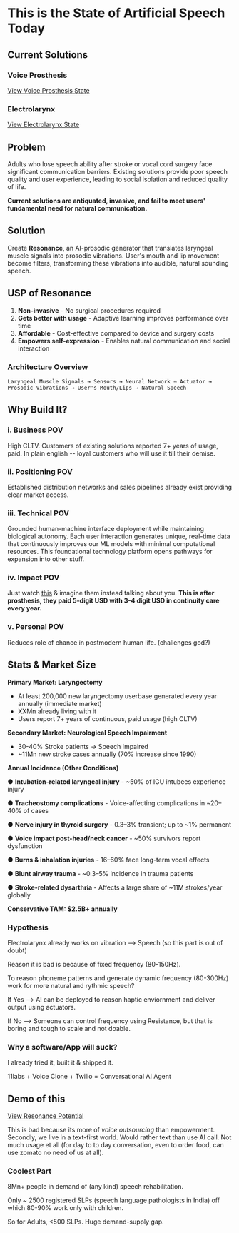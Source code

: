 # This is the State of Artificial Speech Today

## Current Solutions

### Voice Prosthesis
[View Voice Prosthesis State](https://drive.google.com/file/d/1EjtT3OkSbqxznwgjxbiLoBjMxN2qiCe1/view?usp=drivesdk)

### Electrolarynx
[View Electrolarynx State](https://drive.google.com/file/d/1EczeOOBIwngx5oHyzh7eK3IvV_FUtL4N/view?usp=drivesdk)


## Problem

Adults who lose speech ability after stroke or vocal cord surgery face significant communication barriers. Existing solutions provide poor speech quality and user experience, leading to social isolation and reduced quality of life.

**Current solutions are antiquated, invasive, and fail to meet users' fundamental need for natural communication.**

## Solution

Create **Resonance**, an AI-prosodic generator that translates laryngeal muscle signals into prosodic vibrations. User's mouth and lip movement become filters, transforming these vibrations into audible, natural sounding speech.

## USP of Resonance

1. **Non-invasive** - No surgical procedures required
2. **Gets better with usage** - Adaptive learning improves performance over time  
3. **Affordable** - Cost-effective compared to device and surgery costs
4. **Empowers self-expression** - Enables natural communication and social interaction

### Architecture Overview
```
Laryngeal Muscle Signals → Sensors → Neural Network → Actuator → Prosodic Vibrations → User's Mouth/Lips → Natural Speech
```



## Why Build It?

### i. Business POV
High CLTV. Customers of existing solutions reported 7+ years of usage, paid. In plain english -- loyal customers who will use it till their demise.

### ii. Positioning POV

Established distribution networks and sales pipelines already exist providing clear market access.

### iii. Technical POV
Grounded human-machine interface deployment while maintaining biological autonomy. Each user interaction generates unique, real-time data that continuously improves our ML models with minimal computational resources. This foundational technology platform opens pathways for expansion into other stuff.

### iv. Impact POV
Just watch [this](https://youtu.be/oHm4zF3UJ9k?si=sPd-liJK62vrfVq_) & imagine them instead talking about you. **This is after prosthesis, they paid 5-digit USD with 3-4 digit USD in continuity care every year.**

### v. Personal POV
Reduces role of chance in postmodern human life. (challenges god?)


## Stats & Market Size

**Primary Market: Laryngectomy**
- At least 200,000 new laryngectomy userbase generated every year annually (immediate market)
- XXMn already living with it
- Users report 7+ years of continuous, paid usage (high CLTV)

**Secondary Market: Neurological Speech Impairment**
- 30-40% Stroke patients → Speech Impaired
- ~11Mn new stroke cases annually (70% increase since 1990)

**Annual Incidence (Other Conditions)**

● **Intubation-related laryngeal injury** - ~50% of ICU intubees experience injury

● **Tracheostomy complications** - Voice-affecting complications in ~20–40% of cases

● **Nerve injury in thyroid surgery** - 0.3–3% transient; up to ~1% permanent

● **Voice impact post-head/neck cancer** - ~50% survivors report dysfunction

● **Burns & inhalation injuries** - 16–60% face long-term vocal effects

● **Blunt airway trauma** - ~0.3–5% incidence in trauma patients

● **Stroke-related dysarthria** - Affects a large share of ~11M strokes/year globally

**Conservative TAM: $2.5B+ annually**


### Hypothesis

Electrolarynx already works on vibration --> Speech (so this part is out of doubt) 

Reason it is bad is because of fixed frequency (80-150Hz). 

To reason phoneme patterns and generate dynamic frequency (80-300Hz) work for more natural and rythmic speech?

If Yes --> AI can be deployed to reason haptic enviornment and deliver output using actuators.

If No --> Someone can control frequency using Resistance, but that is boring and tough to scale and not doable. 


### Why a software/App will suck?

I already tried it, built it & shipped it. 

11labs + Voice Clone + Twilio = Conversational AI Agent 

## Demo of this
[View Resonance Potential](https://drive.google.com/file/d/1EgorI2azDlFgtXu3mQayFJLDJ2fJesm9/view?usp=drivesdk)


This is bad because its more of <i>voice outsourcing</i> than empowerment. Secondly, we live in a text-first world. Would rather text than use AI call. Not much usage et all (for day to to day conversation, even to order food, can use zomato no need of us at all).

### Coolest Part

8Mn+ people in demand of (any kind) speech rehabilitation. 

Only ~ 2500 registered SLPs (speech language pathologists in India) off which 80-90% work only with children.

So for Adults, <500 SLPs. Huge demand-supply gap.


